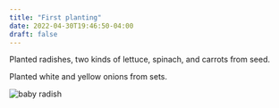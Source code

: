 ```yaml
---
title: "First planting"
date: 2022-04-30T19:46:50-04:00
draft: false
---
```


Planted radishes, two kinds of lettuce, spinach, and carrots from seed. 

Planted white and yellow onions from sets. 

![baby radish](/2022-04-30-first-planting.jpg)
